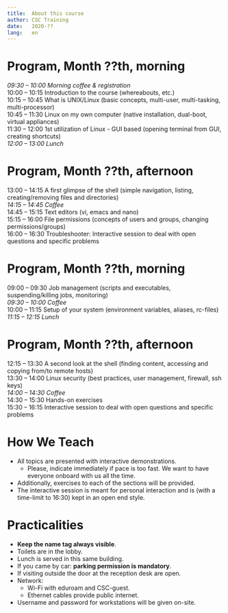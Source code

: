 ```yaml
---
title:	About this course
author:	CSC Training
date:	2020-??
lang:	en
---
```



# Program, Month ??th, morning

_09:30 – 10:00 Morning coffee & registration_<br/>
10:00 – 10:15 Introduction to the course (whereabouts, etc.)<br/>
10:15 – 10:45 What is UNIX/Linux (basic concepts, multi-user, multi-tasking, multi-processor)<br/>
10:45 – 11:30 Linux on my own computer (native installation, dual-boot, virtual appliances)<br/>
11:30 – 12:00 1st utilization of Linux - GUI based (opening terminal from GUI, creating shortcuts)<br/>
_12:00 – 13:00 Lunch_<br/>

# Program, Month ??th, afternoon

13:00 – 14:15 A first glimpse of the shell (simple navigation, listing, creating/removing files and directories)<br/>
_14:15 – 14:45 Coffee_<br/>
14:45 – 15:15 Text editors (vi, emacs and nano)<br/>
15:15 – 16:00 File permissions (concepts of users and groups, changing permissions/groups)<br/>
16:00 – 16:30 Troubleshooter: Interactive session to deal with open questions and specific problems<br/>


# Program, Month ??th, morning

09:00 – 09:30 Job management (scripts and executables, suspending/killing jobs, monitoring)<br/>
_09:30 – 10:00 Coffee_<br/>
10:00 – 11:15 Setup of your system (environment variables, aliases, rc-files)<br/>
_11:15 – 12:15 Lunch_<br/>

# Program, Month ??th, afternoon
12:15 – 13:30 A second look at the shell (finding content, accessing and copying from/to remote
hosts)<br/>
13:30 – 14:00 Linux security (best practices, user management, firewall, ssh keys)<br/>
_14:00 – 14:30 Coffee_<br/>
14:30 – 15:30 Hands-on exercises<br/>
15:30 – 16:15 Interactive session to deal with open questions and specific problems<br/>


# How We Teach

- All topics are presented with interactive demonstrations.
  - Please, indicate immediately if pace is too fast. We want to have everyone onboard with us all the time.
- Additionally, exercises to each of the sections will be provided.
- The interactive session is meant for personal interaction and is (with a time-limit to 16:30) kept in an open end style.


# Practicalities 

- **Keep the name tag always visible**.
- Toilets are in the lobby.
- Lunch is served in this same building.
- If you came by car: **parking permission is mandatory**.
- If visiting outside the door at the reception desk are open.
- Network:
  - Wi-Fi with eduroam and CSC-guest.
  - Ethernet cables provide public internet.
- Username and password for workstations will be given on-site.

